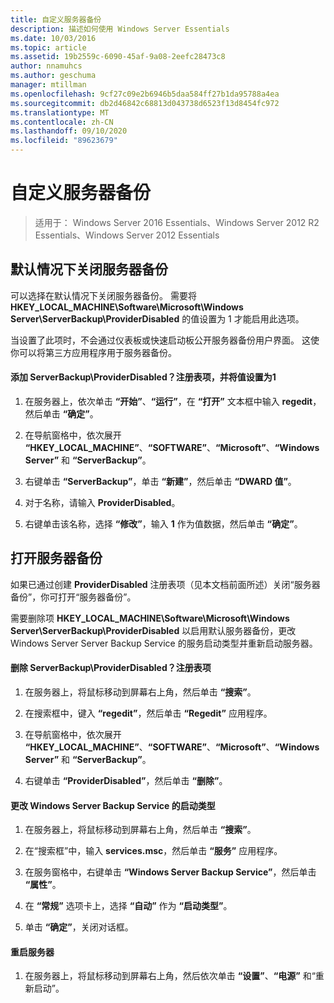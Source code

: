 ```yaml
---
title: 自定义服务器备份
description: 描述如何使用 Windows Server Essentials
ms.date: 10/03/2016
ms.topic: article
ms.assetid: 19b2559c-6090-45af-9a08-2eefc28473c8
author: nnamuhcs
ms.author: geschuma
manager: mtillman
ms.openlocfilehash: 9cf27c09e2b6946b5daa584ff27b1da95788a4ea
ms.sourcegitcommit: db2d46842c68813d043738d6523f13d8454fc972
ms.translationtype: MT
ms.contentlocale: zh-CN
ms.lasthandoff: 09/10/2020
ms.locfileid: "89623679"
---
```

# <a name="customize-server-backup"></a>自定义服务器备份

>适用于： Windows Server 2016 Essentials、Windows Server 2012 R2 Essentials、Windows Server 2012 Essentials

## <a name="turn-off-server-backup-by-default"></a>默认情况下关闭服务器备份
 可以选择在默认情况下关闭服务器备份。 需要将 **HKEY_LOCAL_MACHINE\Software\Microsoft\Windows Server\ServerBackup\ProviderDisabled** 的值设置为 1 才能启用此选项。

 当设置了此项时，不会通过仪表板或快速启动板公开服务器备份用户界面。 这使你可以将第三方应用程序用于服务器备份。

#### <a name="to-add-serverbackupproviderdisabled-registry-key-and-set-the-value-to-1"></a>添加 ServerBackup\ProviderDisabled？注册表项，并将值设置为1

1.  在服务器上，依次单击 **“开始”**、**“运行”**，在 **“打开”** 文本框中输入 **regedit**，然后单击 **“确定”**。

2.  在导航窗格中，依次展开 **“HKEY_LOCAL_MACHINE”**、**“SOFTWARE”**、**“Microsoft”**、**“Windows Server”** 和 **“ServerBackup”**。

3.  右键单击 **“ServerBackup”**，单击 **“新建”**，然后单击 **“DWARD 值”**。

4.  对于名称，请输入 **ProviderDisabled**。

5.  右键单击该名称，选择 **“修改”**，输入 **1** 作为值数据，然后单击 **“确定”**。

## <a name="turn-on-server-backup"></a>打开服务器备份
 如果已通过创建 **ProviderDisabled** 注册表项（见本文档前面所述）关闭“服务器备份”，你可打开“服务器备份”。

 需要删除项 **HKEY_LOCAL_MACHINE\Software\Microsoft\Windows Server\ServerBackup\ProviderDisabled** 以启用默认服务器备份，更改 Windows Server Server Backup Service 的服务启动类型并重新启动服务器。

#### <a name="to-delete-serverbackupproviderdisabled-registry-key"></a>删除 ServerBackup\ProviderDisabled？注册表项

1.  在服务器上，将鼠标移动到屏幕右上角，然后单击 **“搜索”**。

2.  在搜索框中，键入 **“regedit”**，然后单击 **“Regedit”** 应用程序。

3.  在导航窗格中，依次展开 **“HKEY_LOCAL_MACHINE”**、**“SOFTWARE”**、**“Microsoft”**、**“Windows Server”** 和 **“ServerBackup”**。

4.  右键单击 **“ProviderDisabled”**，然后单击 **“删除”**。

#### <a name="change-the-start-type-of-windows-server-server-backup-service"></a>更改 Windows Server Backup Service 的启动类型

1.  在服务器上，将鼠标移动到屏幕右上角，然后单击 **“搜索”**。

2.  在“搜索框”中，输入 **services.msc**，然后单击 **“服务”** 应用程序。

3.  在服务窗格中，右键单击 **“Windows Server Backup Service”**，然后单击 **“属性”**。

4.  在 **“常规”** 选项卡上，选择 **“自动”** 作为 **“启动类型”**。

5.  单击 **“确定”**，关闭对话框。

#### <a name="restart-the-server"></a>重启服务器

1.  在服务器上，将鼠标移动到屏幕右上角，然后依次单击 **“设置”**、**“电源”** 和“重新启动”。